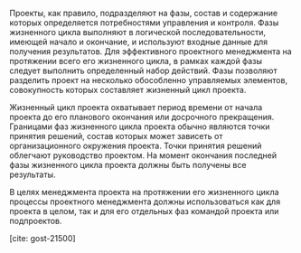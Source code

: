 Проекты, как правило, подразделяют на фазы, состав и содержание которых определяется потребностями управления и контроля. Фазы жизненного цикла выполняют в логической последова­тельности, имеющей начало и окончание, и используют входные данные для получения результатов. Для эффективного проектного менеджмента на протяжении всего его жизненного цикла, в рамках каждой фазы следует выполнить определенный набор действий. Фазы позволяют разделить проект на несколько обособленно управляемых элементов, совокупность которых составляет жизненный цикл проекта.

Жизненный цикл проекта охватывает период времени от начала проекта до его планового окон­чания или досрочного прекращения. Границами фаз жизненного цикла проекта обычно являются точ­ки принятия решений, состав которых может зависеть от организационного окружения проекта. Точки принятия решений облегчают руководство проектом. На момент окончания последней фазы жизнен­ного цикла проекта должны быть получены все результаты.

В целях менеджмента проекта на протяжении его жизненного цикла процессы проектного менеджмента должны использоваться как для проекта в целом, так и для его отдельных фаз командой проекта или подпроектов.

[cite: gost-21500]
